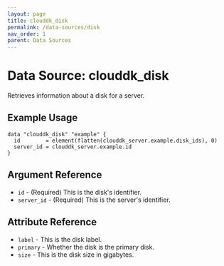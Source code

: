 ```yaml
---
layout: page
title: clouddk_disk
permalink: /data-sources/disk
nav_order: 1
parent: Data Sources
---
```


# Data Source: clouddk_disk

Retrieves information about a disk for a server.

## Example Usage

```
data "clouddk_disk" "example" {
  id        = element(flatten(clouddk_server.example.disk_ids), 0)
  server_id = clouddk_server.example.id
}
```

## Argument Reference

* `id` - (Required) This is the disk's identifier.
* `server_id` - (Required) This is the server's identifier.

## Attribute Reference

* `label` - This is the disk label.
* `primary` - Whether the disk is the primary disk.
* `size` - This is the disk size in gigabytes.
